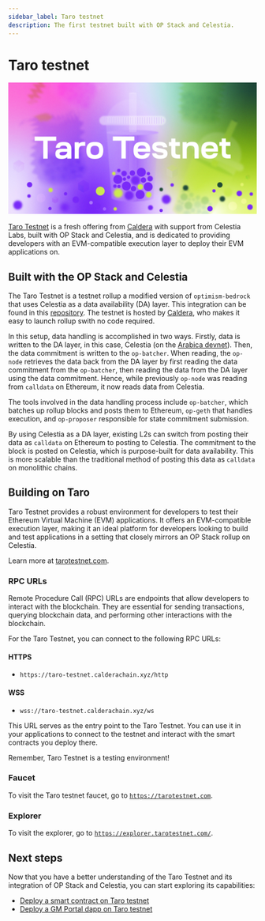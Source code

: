 ```yaml
---
sidebar_label: Taro testnet
description: The first testnet built with OP Stack and Celestia.
---
```


# Taro testnet

![Taro testnet](../../static/img/Celestia_Taro_Testnet.png)

[Taro Testnet](https://tarotestnet.com) is a fresh offering from
[Caldera](https://caldera.xyz) with support from Celestia Labs,
built with OP Stack and Celestia, and is dedicated to providing developers with
an EVM-compatible execution layer to deploy their EVM applications on.

## Built with the OP Stack and Celestia

The Taro Testnet is a testnet rollup a modified version of
`optimism-bedrock` that uses Celestia as a data availability (DA)
layer. This integration can be found in this
[repository](https://github.com/celestiaorg/optimism). The testnet
is hosted by [Caldera](https://caldera.xyz), who makes it easy to launch
rollup swith no code required.

In this setup, data handling is accomplished in two ways. Firstly, data is
written to the DA layer, in this case, Celestia
(on the [Arabica devnet](../../nodes/arabica-devnet)). Then, the data
commitment is written to the `op-batcher`. When reading, the `op-node`
retrieves the data back from the DA layer by first reading the data commitment
from the `op-batcher`, then reading the data from the DA layer using the data
commitment. Hence, while previously `op-node` was reading from `calldata` on
Ethereum, it now reads data from Celestia.

The tools involved in the data handling process include `op-batcher`,
which batches up rollup blocks and posts them to Ethereum, `op-geth`
that handles execution, and `op-proposer` responsible for state commitment
submission.

By using Celestia as a DA layer, existing L2s can switch from posting their
data as `calldata` on Ethereum to posting to Celestia. The commitment to the
block is posted on Celestia, which is purpose-built for data availability.
This is more scalable than the traditional method of posting this data as
`calldata` on monolithic chains.

## Building on Taro

Taro Testnet provides a robust environment for developers to test their
Ethereum Virtual Machine (EVM) applications. It offers an EVM-compatible
execution layer, making it an ideal platform for developers looking to
build and test applications in a setting that closely mirrors an OP Stack
rollup on Celestia.

Learn more at [tarotestnet.com](https://tarotestnet.com).

### RPC URLs

Remote Procedure Call (RPC) URLs are endpoints that allow developers to
interact with the blockchain. They are essential for sending transactions,
querying blockchain data, and performing other interactions with the
blockchain.

For the Taro Testnet, you can connect to the following RPC URLs:

#### HTTPS

* `https://taro-testnet.calderachain.xyz/http`

#### WSS

* `wss://taro-testnet.calderachain.xyz/ws`

This URL serves as the entry point to the Taro Testnet. You can use it
in your applications to connect to the testnet and interact with the smart
contracts you deploy there.

Remember, Taro Testnet is a testing environment!

### Faucet

To visit the Taro testnet faucet, go to
[`https://tarotestnet.com`](https://tarotestnet.com).

### Explorer

To visit the explorer, go to
[`https://explorer.tarotestnet.com/`](https://explorer.tarotestnet.com/).

## Next steps

Now that you have a better understanding of the Taro Testnet and its
integration of OP Stack and Celestia, you can start exploring its
capabilities:

* [Deploy a smart contract on Taro testnet](../deploy-on-taro)
* [Deploy a GM Portal dapp on Taro testnet](../gm-portal-taro)
